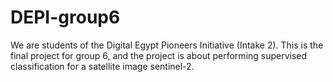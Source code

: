 # DEPI-group6
We are students of the Digital Egypt Pioneers Initiative (Intake 2). This is the final project for group 6, and the project is about performing supervised classification for a satellite image sentinel-2.
